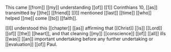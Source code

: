 This came [[from]] [[my]] understanding [[of]] [[1]] Corinthians 10, [[as]] transmitted by [[the]] [[friend]] [[I]] mentioned [[last]] [[time]] [[who]] helped [[me]] come [[to]] [[faith]].

[[I]] understood this [[chapter]] [[as]] affirming that [[Christ]] [[is]] [[Lord]] [[of]] [[the]] [[heart]], and that cleaning [[my]] [[conscience]] [[of]] [[all]] ills [[was]] [[an]] important undertaking before any further undertaking or [[evaluation]] [[of]] Paul. 

